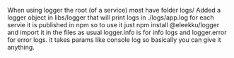 When using logger the root (of a service) most have folder logs/
Added a logger object in libs/logger that will print logs in ./logs/app.log for each servie
it is published in npm so to use it just npm install @eleekku/logger and import it in the files as usual
logger.info is for info logs and logger.error for error logs. it takes params like console log so basically you can give it anything.
